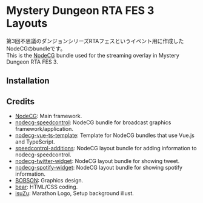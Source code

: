 # Mystery Dungeon RTA FES 3 Layouts
第3回不思議のダンジョンシリーズRTAフェスというイベント用に作成したNodeCGのbundleです。  
This is the [NodeCG](http://github.com/nodecg/nodecg) bundle used for the streaming overlay in Mystery Dungeon RTA FES 3.  

## Installation

## Credits
- [NodeCG](https://github.com/nodecg/nodecg): Main framework.
- [nodecg-speedcontrol](https://github.com/speedcontrol/nodecg-speedcontrol): NodeCG bundle for broadcast graphics framework/application.
- [nodecg-vue-ts-template](https://github.com/zoton2/nodecg-vue-ts-template): Template for NodeCG bundles that use Vue.js and TypeScript.
- [speedcontrol-additions](https://github.com/cma2819/speedcontrol-additions): NodeCG layout bundle for adding information to nodecg-speedcontrol.
- [nodecg-twitter-widget](https://github.com/cma2819/nodecg-twitter-widget): NodeCG layout bundle for showing tweet.
- [nodecg-spotify-widget](https://github.com/cma2819/nodecg-spotify-widget): NodeCG layout bundle for showing spotify information.
- [BOBSON](https://twitter.com/BOBSON27): Graphics design.
- [bear](https://twitter.com/bearfaust0123): HTML/CSS coding.
- [isuZu](https://twitter.com/y_isuZu): Marathon Logo, Setup background illust.